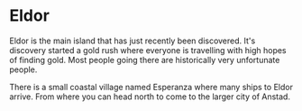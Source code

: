 # Eldor

Eldor is the main island that has just recently been discovered. It's discovery started a gold rush where everyone is travelling with high hopes of finding gold. Most people going there are historically very unfortunate people.

There is a small coastal village named Esperanza where many ships to Eldor arrive. From where you can head north to come to the larger city of Anstad.
